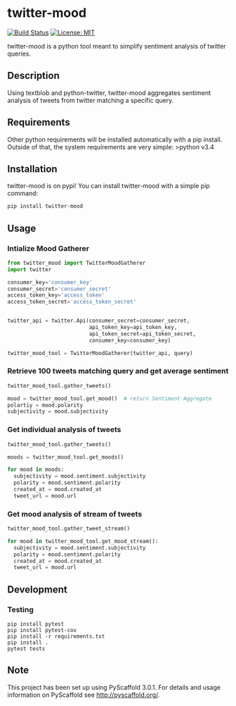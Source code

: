 twitter-mood
============
[![Build Status](https://travis-ci.org/jmhossler/twitter-mood.svg?branch=master)](https://travis-ci.org/jmhossler/twitter-mood)
[![License: MIT](https://img.shields.io/badge/License-MIT-yellow.svg)](https://opensource.org/licenses/MIT)

twitter-mood is a python tool meant to simplify sentiment analysis of twitter queries.


Description
-----------

Using textblob and python-twitter, twitter-mood aggregates sentiment analysis of
tweets from twitter matching a specific query.

Requirements
------------

Other python requirements will be installed automatically with a pip install.
Outside of that, the system requirements are very simple: \>python v3.4

Installation
------------

twitter-mood is on pypi! You can install twitter-mood with a simple pip command:
```bash
pip install twitter-mood
```

Usage
-----

### Intialize Mood Gatherer
```python
from twitter_mood import TwitterMoodGatherer
import twitter

consumer_key='consumer_key'
consumer_secret='consumer_secret'
access_token_key='access_token'
access_token_secret='access_token_secret'


twitter_api = twitter.Api(consumer_secret=consumer_secret,
                          api_token_key=api_token_key,
                          api_token_secret=api_token_secret,
                          consumer_key=consumer_key)

twitter_mood_tool = TwitterMoodGatherer(twitter_api, query)
```

### Retrieve 100 tweets matching query and get average sentiment
```python
twitter_mood_tool.gather_tweets()

mood = twitter_mood_tool.get_mood()  # return Sentiment Aggregate
polartiy = mood.polarity
subjectivity = mood.subjectivity
```

### Get individual analysis of tweets
```python
twitter_mood_tool.gather_tweets()

moods = twitter_mood_tool.get_moods()

for mood in moods:
  subjectivity = mood.sentiment.subjectivity
  polarity = mood.sentiment.polarity
  created_at = mood.created_at
  tweet_url = mood.url
```

### Get mood analysis of stream of tweets
```python
twitter_mood_tool.gather_tweet_stream()

for mood in twitter_mood_tool.get_mood_stream():
  subjectivity = mood.sentiment.subjectivity
  polarity = mood.sentiment.polarity
  created_at = mood.created_at
  tweet_url = mood.url
```

Development
-----------

### Testing
```
pip install pytest
pip install pytest-cov
pip install -r requirements.txt
pip install .
pytest tests
```

Note
----

This project has been set up using PyScaffold 3.0.1. For details and usage
information on PyScaffold see http://pyscaffold.org/.
